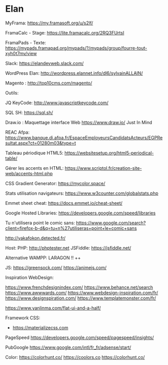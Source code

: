 # Elan

MyFrama: https://my.framasoft.org/u/s2lf/

FramaCalc - Stage:
https://lite.framacalc.org/2RQ3FUrtsI

FramaPads - Texte:
https://mypads.framapad.org/mypads/?/mypads/group/fourre-tout-xyh0t7mv/view

Slack: https://elandevweb.slack.com/

WordPress Elan: http://wordpress.elannet.info/dl6/sylvainALLAIN/

Magento : http://top10cms.com/magento/

Outils:

JQ KeyCode: http://www.javascriptkeycode.com/

SQL SH: https://sql.sh/

Draw.io : Maquettage interface Web https://www.draw.io/
Just In Mind

REAC Afpa: https://www.banque.di.afpa.fr/EspaceEmployeursCandidatsActeurs/EGPResultat.aspx?ct=01280m03&type=t

Tableau périodique HTML5: https://websitesetup.org/html5-periodical-table/

Gérer les accents en HTML: https://www.scriptol.fr/creation-site-web/accents-html.php

CSS Gradient Generator: https://mycolor.space/

Stats utilisation navigateurs: https://www.w3counter.com/globalstats.php

Emmet sheet cheat: https://docs.emmet.io/cheat-sheet/

Google Hosted Libraries: https://developers.google.com/speed/libraries

Tu n'utilisera point le comic sans:
https://www.google.com/search?client=firefox-b-d&q=tu+n%27utiliseras+point+le+comic+sans

http://yakafokon.detected.fr/


Host:
PHP: http://phptester.net
JSFiddle: https://jsfiddle.net/

Alternative WAMPP: LARAGON !! ++

JS:
https://greensock.com/
https://animejs.com/


Inspiration WebDesign:

https://www.frenchdesignindex.com/
https://www.behance.net/search
https://www.awwwards.com/
https://www.webdesign-inspiration.com/fr/
https://www.designspiration.com/
https://www.templatemonster.com/fr/

https://www.yanlinma.com/flat-ui-and-a-half/

Framework CSS:
- https://materializecss.com

PageSpeed
https://developers.google.com/speed/pagespeed/insights/

PubGoogle
https://www.google.com/intl/fr_fr/adsense/start/

Color:
https://colorhunt.co/
https://coolors.co
https://colorhunt.co/
